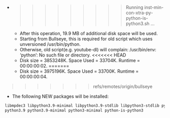 * >>>>>>>>> Running inst-min-con-xtra-py-python-is-python3.sh ...
  * After this operation, 19.9 MB of additional disk space will be used.
  * Starting from Bullseye, this is required for old script which uses unversioned /usr/bin/python.
  * Otherwise, old script(e.g. youtube-dl) will complain: /usr/bin/env: ‘python’: No such file or directory.
<<<<<<< HEAD
  * Disk size = 3853248K. Space Used = 33704K. Runtime = 00:00:00:02.
=======
  * Disk size = 3975196K. Space Used = 33700K. Runtime = 00:00:00:04.
>>>>>>> refs/remotes/origin/bullseye
  * The following NEW packages will be installed:
  ```bash
libmpdec3 libpython3.9-minimal libpython3.9-stdlib libpython3-stdlib python3
python3.9 python3.9-minimal python3-minimal python-is-python3
  ```
